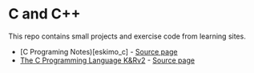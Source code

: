 # C and C++

This repo contains small projects and exercise code from learning sites.

- [C Programing Notes)[eskimo_c] - 
  [Source page](https://www.eskimo.com/~scs/cclass/notes/top.html)
- [The C Programming Language K&Rv2](k_and_r_v2) -
  [Source page](https://colorcomputerarchive.com/repo/Documents/Books/The%20C%20Programming%20Language%20%28Kernighan%20Ritchie%29.pdf)




